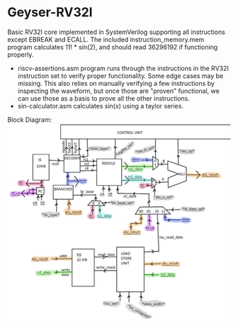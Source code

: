 # Geyser-RV32I
Basic RV32I core implemented in SystemVerilog supporting all instructions except EBREAK and ECALL. The included instruction_memory.mem program calculates 11! * sin(2), and should read 36296192 if functioning properly.

- riscv-assertions.asm program runs through the instructions in the RV32I instruction set to verify proper functionality. Some edge cases may be missing. This also relies on manually verifying a few instructions by inspecting the waveform, but once those are "proven" functional, we can use those as a basis to prove all the other instructions.
- sin-calculator.asm calculates sin(x) using a taylor series.

Block Diagram:
<img src="images/block-diagram.png">
